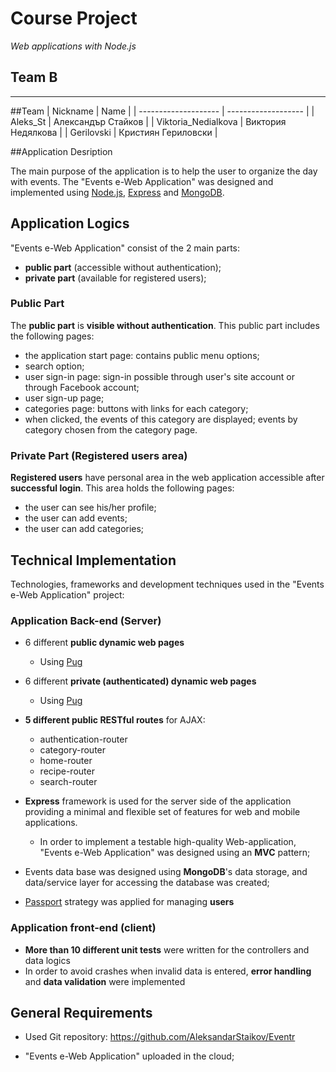 
# Course Project
_Web applications with Node.js_

## Team B
*************************************************

##Team
| Nickname             | Name                |
| -------------------- | ------------------- |
| Aleks_St             | Александър Стайков  |
| Viktoria_Nedialkova  | Виктория Недялкова  |
| Gerilovski           | Кристиян Гериловски |

##Application Desription 

The main purpose of the application is to help the user to organize the day with events.
The "Events e-Web Application" was designed and implemented using [Node.js](http://nodejs.org), [Express](expressjs.com) and [MongoDB](https://www.mongodb.com/).

## Application Logics

"Events e-Web Application" consist of the 2 main parts:

- **public part** (accessible without authentication);
- **private part** (available for registered users);

### Public Part

The **public part** is **visible without authentication**. This public part includes the following pages:

- the application start page: contains public menu options;
- search option;
- user sign-in page: sign-in possible through user's site account or through Facebook account;
- user sign-up page;
- categories page: buttons with links for each category;
- when clicked, the events of this category are displayed; events by category chosen from the category page.
 
### Private Part (Registered users area)

**Registered users** have personal area in the web application accessible after **successful login**.
This area holds the following pages:

- the user can see his/her profile;
- the user can add events;
- the user can add categories;

## Technical Implementation

Technologies, frameworks and development techniques used in the "Events e-Web Application" project:

### Application Back-end (Server)

- 6 different **public dynamic web pages**
  - Using [Pug](https://pugjs.org/)
- 6 different **private (authenticated) dynamic web pages**
  - Using [Pug](https://pugjs.org/)
  
- **5 different public RESTful routes** for AJAX: 
  - authentication-router
  - category-router
  - home-router
  - recipe-router
  - search-router

- **Express** framework is used for the server side of the application providing a minimal and flexible set of features for web and mobile applications.
  - In order to implement a testable high-quality Web-application, "Events e-Web Application" was designed using an **MVC** pattern;
  
- Events data base was designed using **MongoDB**'s data storage, and data/service layer for accessing the database was created;

- [Passport](http://passportjs.org/) strategy was applied for managing **users**

### Application front-end (client)

- **More than 10 different unit tests** were written for the controllers and data logics
- In order to avoid crashes when invalid data is entered, **error handling** and **data validation** were implemented 

##  General Requirements

- Used Git repository:
  https://github.com/AleksandarStaikov/Eventr

- "Events  e-Web Application" uploaded in the cloud;